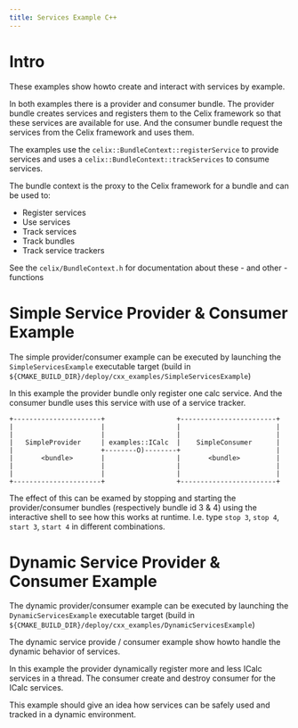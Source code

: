 ```yaml
---
title: Services Example C++
---
```


<!--
Licensed to the Apache Software Foundation (ASF) under one or more
contributor license agreements.  See the NOTICE file distributed with
this work for additional information regarding copyright ownership.
The ASF licenses this file to You under the Apache License, Version 2.0
(the "License"); you may not use this file except in compliance with
the License.  You may obtain a copy of the License at
   
    http://www.apache.org/licenses/LICENSE-2.0

Unless required by applicable law or agreed to in writing, software
distributed under the License is distributed on an "AS IS" BASIS,
WITHOUT WARRANTIES OR CONDITIONS OF ANY KIND, either express or implied.
See the License for the specific language governing permissions and
limitations under the License.
-->

# Intro

These examples show howto create and interact with services by example.

In both examples there is a provider and consumer bundle.
The provider bundle creates services and registers them to the Celix framework so that these services are available for use.
And the consumer bundle request the services from the Celix framework and uses them.

The examples use the `celix::BundleContext::registerService` to provide
services and uses a `celix::BundleContext::trackServices` to consume services.

The bundle context is the proxy to the Celix framework for a bundle
and can be used to:

- Register services
- Use services
- Track services
- Track bundles
- Track service trackers

See the `celix/BundleContext.h` for documentation about these - and other -functions

# Simple Service Provider & Consumer Example

The simple provider/consumer example can be executed by launching the
`SimpleServicesExample` executable target
(build in `${CMAKE_BUILD_DIR}/deploy/cxx_examples/SimpleServicesExample`)

In this example the provider bundle only register one calc service. And
the consumer bundle uses this service with use of a service tracker.

```ditaa
+----------------------+                  +------------------------+
|                      |                  |                        |
|                      |                  |                        |
|   SimpleProvider     | examples::ICalc  |    SimpleConsumer      |
|                      +--------O)--------+                        |
|       <bundle>       |                  |       <bundle>         |
|                      |                  |                        |
|                      |                  |                        |
+----------------------+                  +------------------------+
```

The effect of this can be examed by stopping and starting the provider/consumer bundles (respectively bundle id 3 & 4) using the interactive shell
to see how this works at runtime.
I.e. type `stop 3`, `stop 4`, `start 3`, `start 4` in different combinations.


# Dynamic Service Provider & Consumer Example

The dynamic provider/consumer example can be executed by launching the
`DynamicServicesExample` executable target
(build in `${CMAKE_BUILD_DIR}/deploy/cxx_examples/DynamicServicesExample`)

The dynamic service provide / consumer example show howto handle the dynamic behavior
of services. 

In this example the provider dynamically register more and less ICalc services in a thread.
The consumer create and destroy consumer for the ICalc services.

This example should give an idea how services can be safely used and tracked in a dynamic environment.